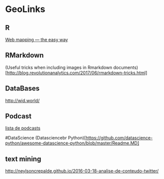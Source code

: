 # GeoLinks

## R  
[Web mapping — the easy way](http://pierreroudier.github.io/teaching/20170626-Pedometrics/20170626-web-vis.html)  

## RMarkdown

(Useful tricks when including images in Rmarkdown documents)[http://blog.revolutionanalytics.com/2017/06/rmarkdown-tricks.html] 

## DataBases  
http://wid.world/

## Podcast  
[lista de podcasts](http://ogilvieira.com.br/awesome-podcasts-br/#/) 


#DataScience 
(Datasciencebr Python)[https://github.com/datascience-python/awesome-datascience-python/blob/master/Readme.MD] 

## text mining  

http://neylsoncrepalde.github.io/2016-03-18-analise-de-conteudo-twitter/

